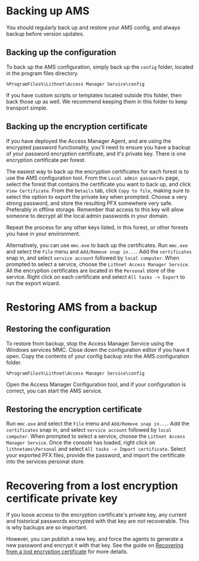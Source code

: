 # Backing up AMS
You should regularly back up and restore your AMS config, and always backup before version updates.

## Backing up the configuration
To back up the AMS configuration, simply back up the `config` folder, located in the program files directory. 

`%ProgramFiles%\Lithnet\Access Manager Service\config`

If you have custom scripts or templates located outside this folder, then back those up as well. We recommend keeping them in this folder to keep transport simple.

## Backing up the encryption certificate
If you have deployed the Access Manager Agent, and are using the encrypted password functionality, you'll need to ensure you have a backup of your password encryption certificate, and it's private key. There is one encryption certificate per forest.

The easiest way to back up the encryption certificates for each forest is to use the AMS configuration tool. From the `Local admin passwords` page, select the forest that contains the certificate you want to back up, and click `View Certificate`. From the `Details` tab, click `Copy to file`, making sure to select the option to export the private key when prompted. Choose a very strong password, and store the resulting PFX somewhere very safe. Preferably in offline storage. Remember that access to this key will allow someone to decrypt all the local admin passwords in your domain.

Repeat the process for any other keys listed, in this forest, or other forests you have in your environment.

Alternatively, you can use `mmc.exe` to back up the certificates. Run `mmc.exe` and select the `File` menu and `Add/Remove snap in...`. Add the `certificates` snap in, and select `service account` followed by `local computer`. When prompted to select a service, choose the `Lithnet Access Manager Service`. All the encryption certificates are located in the `Personal` store of the service. Right click on each certificate and select `All tasks -> Export` to run the export wizard.

# Restoring AMS from a backup

## Restoring the configuration
To restore from backup, stop the Access Manager Service using the Windows services MMC. Close down the configuration editor if you have it open. Copy the contents of your config backup into the AMS configuration folder.

`%ProgramFiles%\Lithnet\Access Manager Service\config`

Open the Access Manager Configuration tool, and if your configuration is correct, you can start the AMS service.

## Restoring the encryption certificate
Run `mmc.exe` and select the `File` menu and `Add/Remove snap in...`. Add the `certificates` snap in, and select `service account` followed by `local computer`. When prompted to select a service, choose the `Lithnet Access Manager Service`. Once the console has loaded, right click on `lithnetams\Personal` and select `All tasks -> Import certificate`. Select your exported PFX files, provide the password, and import the certificate into the services personal store.

# Recovering from a lost encryption certificate private key
If you loose access to the encryption certificate's private key, any current and historical passwords encrypted with that key are not recoverable. This is why backups are so important. 

However, you can publish a new key, and force the agents to generate a new password and encrypt it with that key. See the guide on [Recovering from a lost encryption certificate](Recovering-from-a-lost-encryption-certificate) for more details.
